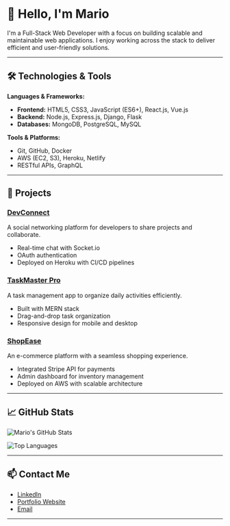 # 👋 Hello, I'm Mario

I'm a Full-Stack Web Developer with a focus on building scalable and maintainable web applications. I enjoy working across the stack to deliver efficient and user-friendly solutions.

---

## 🛠️ Technologies & Tools

**Languages & Frameworks:**
- **Frontend:** HTML5, CSS3, JavaScript (ES6+), React.js, Vue.js
- **Backend:** Node.js, Express.js, Django, Flask
- **Databases:** MongoDB, PostgreSQL, MySQL

**Tools & Platforms:**
- Git, GitHub, Docker
- AWS (EC2, S3), Heroku, Netlify
- RESTful APIs, GraphQL

---

## 📂 Projects

### [DevConnect](https://github.com/mario/devconnect)
A social networking platform for developers to share projects and collaborate.
- Real-time chat with Socket.io
- OAuth authentication
- Deployed on Heroku with CI/CD pipelines

### [TaskMaster Pro](https://github.com/mario/taskmaster-pro)
A task management app to organize daily activities efficiently.
- Built with MERN stack
- Drag-and-drop task organization
- Responsive design for mobile and desktop

### [ShopEase](https://github.com/mario/shopease)
An e-commerce platform with a seamless shopping experience.
- Integrated Stripe API for payments
- Admin dashboard for inventory management
- Deployed on AWS with scalable architecture

---

## 📈 GitHub Stats

![Mario's GitHub Stats](https://github-readme-stats.vercel.app/api?username=mario&show_icons=true&theme=default)

![Top Languages](https://github-readme-stats.vercel.app/api/top-langs/?username=mario&layout=compact&theme=default)

---

## 📫 Contact Me

- [LinkedIn](https://www.linkedin.com/in/mario)
- [Portfolio Website](https://mario.dev)
- [Email](mailto:mario@example.com)

---
